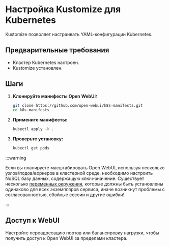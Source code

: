 
# Настройка Kustomize для Kubernetes

Kustomize позволяет настраивать YAML-конфигурации Kubernetes.

## Предварительные требования

- Кластер Kubernetes настроен.
- Kustomize установлен.

## Шаги

1. **Клонируйте манифесты Open WebUI:**

   ```bash
   git clone https://github.com/open-webui/k8s-manifests.git
   cd k8s-manifests
   ```

2. **Примените манифесты:**

   ```bash
   kubectl apply -k .
   ```

3. **Проверьте установку:**

   ```bash
   kubectl get pods
   ```

:::warning

Если вы планируете масштабировать Open WebUI, используя несколько узлов/подов/воркеров в кластерной среде, необходимо настроить NoSQL базу данных, содержащую ключ-значение.
Существует несколько [переменных окружения](https://docs.openwebui.com/getting-started/env-configuration/), которые должны быть установлены одинаково для всех экземпляров сервиса, иначе возникнут проблемы с согласованностью, сбойные сессии и другие ошибки!

:::

## Доступ к WebUI

Настройте переадресацию портов или балансировку нагрузки, чтобы получить доступ к Open WebUI за пределами кластера.
